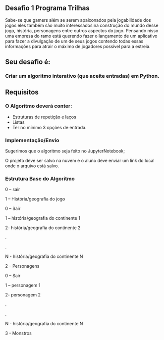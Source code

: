 ## Desafio 1 Programa Trilhas

Sabe-se que gamers além se serem apaixonados pela jogabilidade dos jogos eles também são muito interessados na construção do mundo desse jogo, história, personagens entre outros aspectos do jogo. Pensando nisso uma empresa do ramo está querendo fazer o lançamento de um aplicativo para fazer a divulgação de um de seus jogos contendo todas essas informações para atrair o máximo de jogadores possível para a estreia.

## Seu desafio é:

### Criar um algoritmo interativo (que aceite entradas) em Python.

## Requisitos

### O Algoritmo deverá conter:

- Estruturas de repetição e laços
- Listas
- Ter no mínimo 3 opções de entrada.

### Implementação/Envio

Sugerimos que o algoritmo seja feito no JupyterNotebook;

O projeto deve ser salvo na nuvem e o aluno deve enviar um link do local onde o arquivo está salvo.

### Estrutura Base do Algoritmo

0 – sair

1 – História/geografia do jogo

0 – Sair

1 – história/geografia do continente 1

2- história/geografia do continente 2

.

.

N - história/geografia do continente N

2 – Personagens

0 – Sair

1 – personagem 1

2- personagem 2

.

.

N - história/geografia do continente N

3 - Monstros
